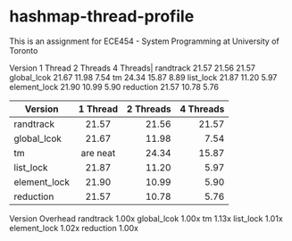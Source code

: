 # hashmap-thread-profile
This is an assignment for ECE454 - System Programming at University of Toronto

Version      1 Thread    2 Threads    4 Threads|
randtrack    21.57       21.56        21.57
global_lcok  21.67       11.98        7.54
tm           24.34       15.87        8.89
list_lock    21.87       11.20        5.97
element_lock 21.90       10.99        5.90
reduction    21.57       10.78        5.76

|Version        |1 Thread           |2 Threads  |4 Threads|
| ------------- |:-------------:| -----:| ----:|
| randtrack      | 21.57 | 21.56 | 21.57|
| global_lcok    | 21.67      |   11.98 |7.54|
| tm | are neat  |     24.34  |15.87| 8.89|
| list_lock      | 21.87      |    11.20 |5.97|
| element_lock   |  21.90       |    10.99 |5.90|
| reduction      | 21.57       |    10.78 |5.76|

Version      Overhead
randtrack    1.00x
global_lcok  1.00x
tm           1.13x
list_lock    1.01x
element_lock 1.02x
reduction    1.00x
